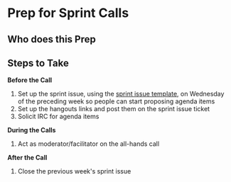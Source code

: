 # Prep for Sprint Calls

## Who does this Prep


## Steps to Take

**Before the Call**

1. Set up the sprint issue, using the [sprint issue template](https://github.com/ipfs/pm/blob/master/templates/sprint-issue.md), on Wednesday of the preceding week so people can start proposing agenda items
1. Set up the hangouts links and post them on the sprint issue ticket
1. Solicit IRC for agenda items

**During the Calls**
1. Act as moderator/facilitator on the all-hands call

**After the Call**

1. Close the previous week's sprint issue
